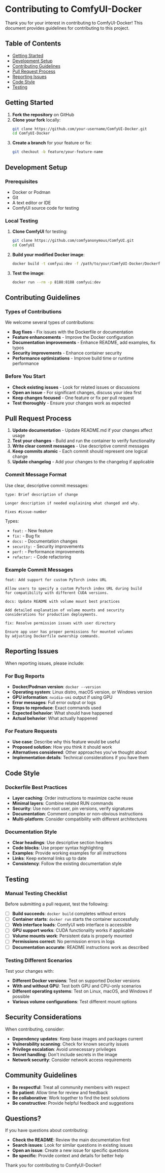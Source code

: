 # Contributing to ComfyUI-Docker

Thank you for your interest in contributing to ComfyUI-Docker! This document provides guidelines for contributing to this project.

## Table of Contents

- [Getting Started](#getting-started)
- [Development Setup](#development-setup)
- [Contributing Guidelines](#contributing-guidelines)
- [Pull Request Process](#pull-request-process)
- [Reporting Issues](#reporting-issues)
- [Code Style](#code-style)
- [Testing](#testing)

## Getting Started

1. **Fork the repository** on GitHub
2. **Clone your fork** locally:
   ```bash
   git clone https://github.com/your-username/ComfyUI-Docker.git
   cd ComfyUI-Docker
   ```
3. **Create a branch** for your feature or fix:
   ```bash
   git checkout -b feature/your-feature-name
   ```

## Development Setup

### Prerequisites

- Docker or Podman
- Git
- A text editor or IDE
- ComfyUI source code for testing

### Local Testing

1. **Clone ComfyUI** for testing:
   ```bash
   git clone https://github.com/comfyanonymous/ComfyUI.git
   cd ComfyUI
   ```

2. **Build your modified Docker image**:
   ```bash
   docker build -t comfyui:dev -f /path/to/your/ComfyUI-Docker/Dockerfile .
   ```

3. **Test the image**:
   ```bash
   docker run --rm -p 8188:8188 comfyui:dev
   ```

## Contributing Guidelines

### Types of Contributions

We welcome several types of contributions:

- **Bug fixes** - Fix issues with the Dockerfile or documentation
- **Feature enhancements** - Improve the Docker configuration
- **Documentation improvements** - Enhance README, add examples, fix typos
- **Security improvements** - Enhance container security
- **Performance optimizations** - Improve build time or runtime performance

### Before You Start

- **Check existing issues** - Look for related issues or discussions
- **Open an issue** - For significant changes, discuss your idea first
- **Keep changes focused** - One feature or fix per pull request
- **Test thoroughly** - Ensure your changes work as expected

## Pull Request Process

1. **Update documentation** - Update README.md if your changes affect usage
2. **Test your changes** - Build and run the container to verify functionality
3. **Write clear commit messages** - Use descriptive commit messages
4. **Keep commits atomic** - Each commit should represent one logical change
5. **Update changelog** - Add your changes to the changelog if applicable

### Commit Message Format

Use clear, descriptive commit messages:

```
type: Brief description of change

Longer description if needed explaining what changed and why.

Fixes #issue-number
```

Types:
- `feat:` - New feature
- `fix:` - Bug fix
- `docs:` - Documentation changes
- `security:` - Security improvements
- `perf:` - Performance improvements
- `refactor:` - Code refactoring

### Example Commit Messages

```
feat: Add support for custom PyTorch index URL

Allow users to specify a custom PyTorch index URL during build
for compatibility with different CUDA versions.

docs: Update README with volume mount best practices

Add detailed explanation of volume mounts and security
considerations for production deployments.

fix: Resolve permission issues with user directory

Ensure app user has proper permissions for mounted volumes
by adjusting Dockerfile ownership commands.
```

## Reporting Issues

When reporting issues, please include:

### For Bug Reports

- **Docker/Podman version**: `docker --version`
- **Operating system**: Linux distro, macOS version, or Windows version
- **GPU information**: `nvidia-smi` output if using GPU
- **Error messages**: Full error output or logs
- **Steps to reproduce**: Exact commands used
- **Expected behavior**: What should have happened
- **Actual behavior**: What actually happened

### For Feature Requests

- **Use case**: Describe why this feature would be useful
- **Proposed solution**: How you think it should work
- **Alternatives considered**: Other approaches you've thought about
- **Implementation details**: Technical considerations if you have them

## Code Style

### Dockerfile Best Practices

- **Layer caching**: Order instructions to maximize cache reuse
- **Minimal layers**: Combine related RUN commands
- **Security**: Use non-root user, pin versions, verify signatures
- **Documentation**: Comment complex or non-obvious instructions
- **Multi-platform**: Consider compatibility with different architectures

### Documentation Style

- **Clear headings**: Use descriptive section headers
- **Code blocks**: Use proper syntax highlighting
- **Examples**: Provide working examples for all instructions
- **Links**: Keep external links up to date
- **Consistency**: Follow the existing documentation style

## Testing

### Manual Testing Checklist

Before submitting a pull request, test the following:

- [ ] **Build succeeds**: `docker build` completes without errors
- [ ] **Container starts**: `docker run` starts the container successfully
- [ ] **Web interface loads**: ComfyUI web interface is accessible
- [ ] **GPU support works**: CUDA functionality works if applicable
- [ ] **Volume mounts work**: Persistent data is properly mounted
- [ ] **Permissions correct**: No permission errors in logs
- [ ] **Documentation accurate**: README instructions work as described

### Testing Different Scenarios

Test your changes with:

- **Different Docker versions**: Test on supported Docker versions
- **With and without GPU**: Test both GPU and CPU-only scenarios
- **Different operating systems**: Test on Linux, macOS, and Windows if possible
- **Various volume configurations**: Test different mount options

## Security Considerations

When contributing, consider:

- **Dependency updates**: Keep base images and packages current
- **Vulnerability scanning**: Check for known security issues
- **Privilege escalation**: Avoid unnecessary privileges
- **Secret handling**: Don't include secrets in the image
- **Network security**: Consider network access requirements

## Community Guidelines

- **Be respectful**: Treat all community members with respect
- **Be patient**: Allow time for review and feedback
- **Be collaborative**: Work together to find the best solutions
- **Be constructive**: Provide helpful feedback and suggestions

## Questions?

If you have questions about contributing:

- **Check the README**: Review the main documentation first
- **Search issues**: Look for similar questions in existing issues
- **Open an issue**: Create a new issue for specific questions
- **Be specific**: Provide context and details for better help

Thank you for contributing to ComfyUI-Docker!